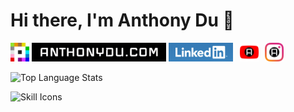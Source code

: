 # Hi there, I'm Anthony Du 👋

[<img src="./assets/Place_2017.svg.png" height="30" />](https://place.anthonydu.com)
[<img src="./assets/anthonydu.com_2x.jpg" height="30" />](https://www.anthonydu.com)
[<img src="./assets/linkedin.png" height="30" />](https://www.linkedin.com/in/antdu/)
&ThinSpace;
[<img src="./assets/yt-chrome.png" height="30" />](https://chromewebstore.google.com/)
&ThinSpace;
[<img src="./assets/ig-chrome.png" height="30" />](https://chromewebstore.google.com/)

<picture><img src="https://github-readme-stats-anthonydu.vercel.app/api/top-langs/?username=anthonydu&layout=compact&langs_count=8&exclude_repo=CPSC221L,SimpleMachineStudentSrc213,github-readme-stats,csc116-archive" alt="Top Language Stats" /></picture>

<picture><img src="https://skillicons.dev/icons?i=java,py,ts,cpp,nextjs,tailwind,supabase,cloudflare&theme=dark" alt="Skill Icons" /></picture>



<!--
**anthonydu/anthonydu** is a ✨ _special_ ✨ repository because its `README.md` (this file) appears on your GitHub profile.

Here are some ideas to get you started:

- 🔭 I’m currently working on ...
- 🌱 I’m currently learning ...
- 👯 I’m looking to collaborate on ...
- 🤔 I’m looking for help with ...
- 💬 Ask me about ...
- 📫 How to reach me: ...
- 😄 Pronouns: ...
- ⚡ Fun fact: ...
-->
